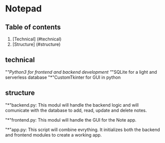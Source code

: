 # Notepad

## Table of contents
1. [Technical] (#technical)
2. [Structure] (#structure)





## technical
"*"Python3 for frontend and backend development
"*"SQLite for a light and serverless database
"*"CustomTkinter for GUI in python


## structure
"*"backend.py: This modul will handle the backend logic and will comunicate with the database to add, read, update and delete notes.

"*"frontend.py: This modul will handle the GUI for the Note app.

"*"app.py: This script will combine evrything. It initializes both the backend and frontend modules to create a working app.